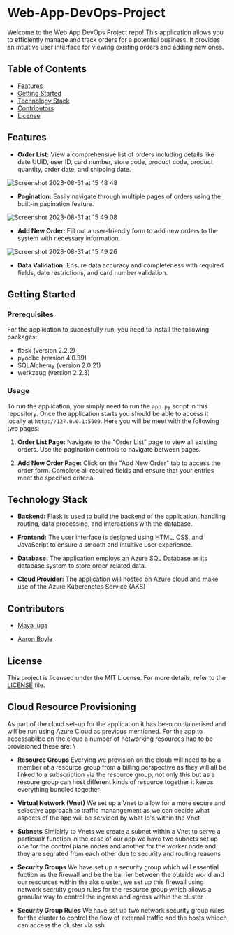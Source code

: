 # Web-App-DevOps-Project

Welcome to the Web App DevOps Project repo! This application allows you to efficiently manage and track orders for a potential business. It provides an intuitive user interface for viewing existing orders and adding new ones.

## Table of Contents

- [Features](#features)
- [Getting Started](#getting-started)
- [Technology Stack](#technology-stack)
- [Contributors](#contributors)
- [License](#license)

## Features

- **Order List:** View a comprehensive list of orders including details like date UUID, user ID, card number, store code, product code, product quantity, order date, and shipping date.
  
![Screenshot 2023-08-31 at 15 48 48](https://github.com/maya-a-iuga/Web-App-DevOps-Project/assets/104773240/3a3bae88-9224-4755-bf62-567beb7bf692)

- **Pagination:** Easily navigate through multiple pages of orders using the built-in pagination feature.
  
![Screenshot 2023-08-31 at 15 49 08](https://github.com/maya-a-iuga/Web-App-DevOps-Project/assets/104773240/d92a045d-b568-4695-b2b9-986874b4ed5a)

- **Add New Order:** Fill out a user-friendly form to add new orders to the system with necessary information.
  
![Screenshot 2023-08-31 at 15 49 26](https://github.com/maya-a-iuga/Web-App-DevOps-Project/assets/104773240/83236d79-6212-4fc3-afa3-3cee88354b1a)

- **Data Validation:** Ensure data accuracy and completeness with required fields, date restrictions, and card number validation.

## Getting Started

### Prerequisites

For the application to succesfully run, you need to install the following packages:

- flask (version 2.2.2)
- pyodbc (version 4.0.39)
- SQLAlchemy (version 2.0.21)
- werkzeug (version 2.2.3)

### Usage

To run the application, you simply need to run the `app.py` script in this repository. Once the application starts you should be able to access it locally at `http://127.0.0.1:5000`. Here you will be meet with the following two pages:

1. **Order List Page:** Navigate to the "Order List" page to view all existing orders. Use the pagination controls to navigate between pages.

2. **Add New Order Page:** Click on the "Add New Order" tab to access the order form. Complete all required fields and ensure that your entries meet the specified criteria.

## Technology Stack

- **Backend:** Flask is used to build the backend of the application, handling routing, data processing, and interactions with the database.

- **Frontend:** The user interface is designed using HTML, CSS, and JavaScript to ensure a smooth and intuitive user experience.

- **Database:** The application employs an Azure SQL Database as its database system to store order-related data.

- **Cloud Provider:** The application will hosted on Azure cloud and make use of the Azure Kuberenetes Service (AKS) 

## Contributors 

- [Maya Iuga]([https://github.com/yourusername](https://github.com/maya-a-iuga))

- [Aaron Boyle](https://github.com/aaboyle878)

## License

This project is licensed under the MIT License. For more details, refer to the [LICENSE](LICENSE) file.

## Cloud Resource Provisioning

As part of the cloud set-up for the application it has been containerised and will be run using Azure Cloud as previous mentioned. For the app to accessabilbe on the cloud a number of networking resources had to be provisioned these are: \

- **Resource Groups** Everying we provision on the cloub will need to be a member of a resource group from a billing perspective as they will all be linked to a subscription via the resource group, not only this but as a resoure group can host different kinds of resource together it keeps everything bundled together 

- **Virtual Network (Vnet)** We set up a Vnet to allow for a more secure and selective approach to traffic manangement as we can decide what aspects of the app will be serviced by what Ip's within the Vnet 

- **Subnets** Simialrly to Vnets we create a subnet within a Vnet to serve a particualr function in the case of our app we have two subnets set up one for the control plane nodes and another for the worker node and they are segrated from each other due to security and routing reasons

- **Security Groups** We have set up a security group which will essential fuction as the firewall and be the barrier between the outside world and our resources within the aks cluster, we set up this firewall using network secruity group rules for the resource group which allows a granular way to control the ingress and egress within the cluster

- **Security Group Rules** We have set up two network security group rules for the cluster to control the flow of external traffic and the hosts whioch can access the cluster via ssh
